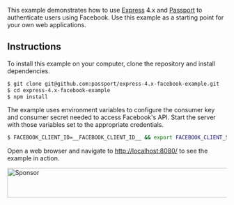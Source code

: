 This example demonstrates how to use [Express](http://expressjs.com/) 4.x and
[Passport](http://passportjs.org/) to authenticate users using Facebook.  Use
this example as a starting point for your own web applications.

## Instructions

To install this example on your computer, clone the repository and install
dependencies.

```bash
$ git clone git@github.com:passport/express-4.x-facebook-example.git
$ cd express-4.x-facebook-example
$ npm install
```

The example uses environment variables to configure the consumer key and
consumer secret needed to access Facebook's API.  Start the server with those
variables set to the appropriate credentials.

```bash
$ FACEBOOK_CLIENT_ID=__FACEBOOK_CLIENT_ID__ && export FACEBOOK_CLIENT_SECRET=__FACEBOOK_CLIENT_SECRET__ && node server.js
```

Open a web browser and navigate to [http://localhost:8080/](http://localhost:8080/)
to see the example in action.

<a target='_blank' rel='nofollow' href='https://app.codesponsor.io/link/vK9dyjRnnWsMzzJTQ57fRJpH/passport/express-4.x-facebook-example'>  <img alt='Sponsor' width='888' height='68' src='https://app.codesponsor.io/embed/vK9dyjRnnWsMzzJTQ57fRJpH/passport/express-4.x-facebook-example.svg' /></a>
